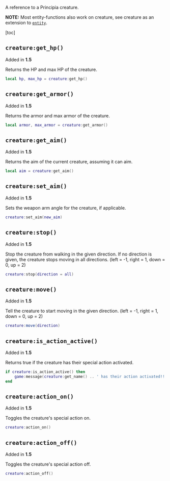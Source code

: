 A reference to a Principia creature.

**NOTE:** Most entity-functions also work on creature, see creature as an extension to [`entity`](/wiki/LuaScript/entity).

[toc]

## `creature:get_hp()`
Added in **1.5**

Returns the HP and max HP of the creature.

```lua
local hp, max_hp = creature:get_hp()
```

## `creature:get_armor()`
Added in **1.5**

Returns the armor and max armor of the creature.

```lua
local armor, max_armor = creature:get_armor()
```

## `creature:get_aim()`
Added in **1.5**

Returns the aim of the current creature, assuming it can aim.

```lua
local aim = creature:get_aim()
```

## `creature:set_aim()`
Added in **1.5**

Sets the weapon arm angle for the creature, if applicable.

```lua
creature:set_aim(new_aim)
```

## `creature:stop()`
Added in **1.5**

Stop the creature from walking in the given direction. If no direction is given, the creature stops moving in all directions. (left = -1, right = 1, down = 0, up = 2)

```lua
creature:stop(direction = all)
```

## `creature:move()`
Added in **1.5**

Tell the creature to start moving in the given direction. (left = -1, right = 1, down = 0, up = 2)

```lua
creature:move(direction)
```

## `creature:is_action_active()`
Added in **1.5**

Returns true if the creature has their special action activated.

```lua
if creature:is_action_active() then
    game:message(creature:get_name() .. ' has their action activated!!')
end
```

## `creature:action_on()`
Added in **1.5**

Toggles the creature's special action on.

```lua
creature:action_on()
```

## `creature:action_off()`
Added in **1.5**

Toggles the creature's special action off.

```lua
creature:action_off()
```
